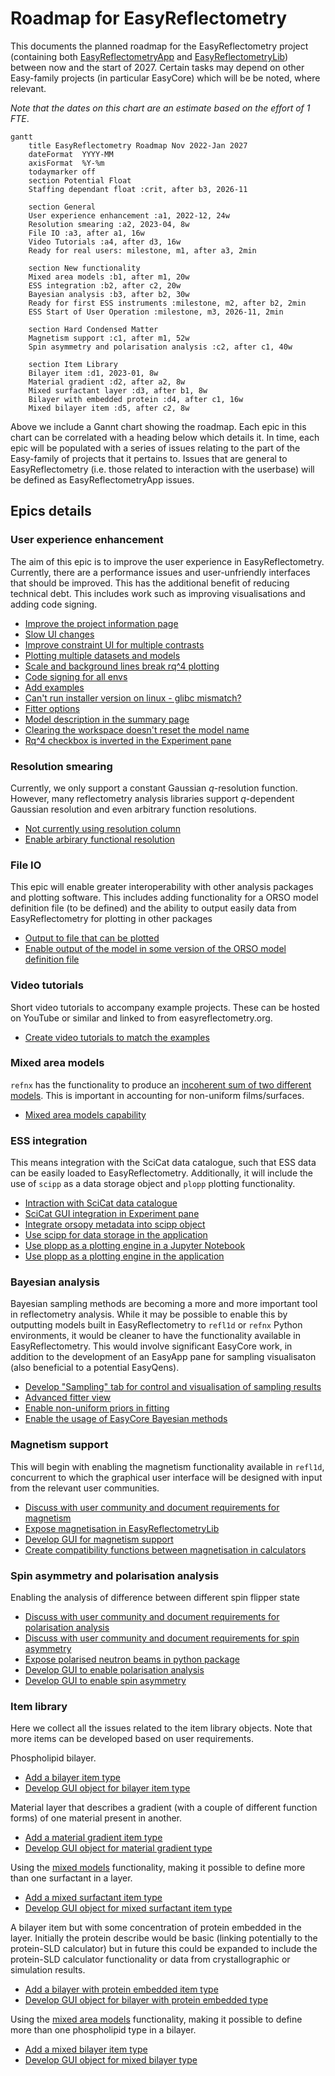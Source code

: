 # Roadmap for EasyReflectometry

This documents the planned roadmap for the EasyReflectometry project (containing both [EasyReflectometryApp](https://github.com/easyScience/EasyReflectometryApp) and [EasyReflectometryLib](https://github.com/easyScience/EasyReflectometryLib)) between now and the start of 2027. 
Certain tasks may depend on other Easy-family projects (in particular EasyCore) which will be be noted, where relevant. 

*Note that the dates on this chart are an estimate based on the effort of 1 FTE*.

```mermaid
gantt
    title EasyReflectometry Roadmap Nov 2022-Jan 2027
    dateFormat  YYYY-MM
    axisFormat  %Y-%m
    todaymarker off
    section Potential Float
    Staffing dependant float :crit, after b3, 2026-11

    section General
    User experience enhancement :a1, 2022-12, 24w
    Resolution smearing :a2, 2023-04, 8w
    File IO :a3, after a1, 16w
    Video Tutorials :a4, after d3, 16w
    Ready for real users: milestone, m1, after a3, 2min

    section New functionality
    Mixed area models :b1, after m1, 20w
    ESS integration :b2, after c2, 20w
    Bayesian analysis :b3, after b2, 30w
    Ready for first ESS instruments :milestone, m2, after b2, 2min
    ESS Start of User Operation :milestone, m3, 2026-11, 2min

    section Hard Condensed Matter
    Magnetism support :c1, after m1, 52w
    Spin asymmetry and polarisation analysis :c2, after c1, 40w

    section Item Library
    Bilayer item :d1, 2023-01, 8w
    Material gradient :d2, after a2, 8w
    Mixed surfactant layer :d3, after b1, 8w
    Bilayer with embedded protein :d4, after c1, 16w
    Mixed bilayer item :d5, after c2, 8w
```

Above we include a Gannt chart showing the roadmap. 
Each epic in this chart can be correlated with a heading below which details it. 
In time, each epic will be populated with a series of issues relating to the part of the Easy-family of projects that it pertains to.
Issues that are general to EasyReflectometry (i.e. those related to interaction with the userbase) will be defined as EasyReflectometryApp issues.  

## Epics details 

### User experience enhancement

The aim of this epic is to improve the user experience in EasyReflectometry. 
Currently, there are a performance issues and user-unfriendly interfaces that should be improved. 
This has the additional benefit of reducing technical debt. 
This includes work such as improving visualisations and adding code signing. 

- [Improve the project information page](https://github.com/easyScience/EasyReflectometryApp/issues/103)
- [Slow UI changes](https://github.com/easyScience/EasyReflectometryApp/issues/102)
- [Improve constraint UI for multiple contrasts](https://github.com/easyScience/EasyReflectometryApp/issues/101)
- [Plotting multiple datasets and models](https://github.com/easyScience/EasyReflectometryApp/issues/85)
- [Scale and background lines break rq^4 plotting](https://github.com/easyScience/EasyReflectometryApp/issues/108)
- [Code signing for all envs](https://github.com/easyScience/EasyReflectometryApp/issues/80)
- [Add examples](https://github.com/easyScience/EasyReflectometryApp/issues/77)
- [Can't run installer version on linux - glibc mismatch?](https://github.com/easyScience/EasyReflectometryApp/issues/38)
- [Fitter options](https://github.com/easyScience/EasyReflectometryApp/issues/32)
- [Model description in the summary page](https://github.com/easyScience/EasyReflectometryApp/issues/28)
- [Clearing the workspace doesn't reset the model name](https://github.com/easyScience/EasyReflectometryApp/issues/124)
- [Rq^4 checkbox is inverted in the Experiment pane](https://github.com/easyScience/EasyReflectometryApp/issues/125)

### Resolution smearing

Currently, we only support a constant Gaussian $q$-resolution function. 
However, many reflectometry analysis libraries support $q$-dependent Gaussian resolution and even arbitrary function resolutions. 

- [Not currently using resolution column](https://github.com/easyScience/EasyReflectometryLib/issues/4)
- [Enable arbirary functional resolution](https://github.com/easyScience/EasyReflectometryLib/issues/47)

### File IO

This epic will enable greater interoperability with other analysis packages and plotting software. 
This includes adding functionality for a ORSO model definition file (to be defined) and the ability to output easily data from EasyReflectometry for plotting in other packages

- [Output to file that can be plotted ](https://github.com/easyScience/EasyReflectometryApp/issues/82)
- [Enable output of the model in some version of the ORSO model definition file](https://github.com/easyScience/EasyReflectometryLib/issues/11)

### Video tutorials

Short video tutorials to accompany example projects.
These can be hosted on YouTube or similar and linked to from easyreflectometry.org.

- [Create video tutorials to match the examples]()

### Mixed area models

`refnx` has the functionality to produce an [incoherent sum of two different models](https://refnx.readthedocs.io/en/stable/refnx.reflect.html#refnx.reflect.MixedReflectModel). 
This is important in accounting for non-uniform films/surfaces. 

- [Mixed area models capability](https://github.com/easyScience/EasyReflectometryApp/issues/105)

### ESS integration

This means integration with the SciCat data catalogue, such that ESS data can be easily loaded to EasyReflectometry. 
Additionally, it will include the use of `scipp` as a data storage object and `plopp` plotting functionality. 

- [Intraction with SciCat data catalogue](https://github.com/easyScience/EasyReflectometryLib/issues/48)
- [SciCat GUI integration in Experiment pane](https://github.com/easyScience/EasyReflectometryApp/issues/110)
- [Integrate orsopy metadata into scipp object](https://github.com/easyScience/EasyReflectometryLib/issues/49)
- [Use scipp for data storage in the application](https://github.com/easyScience/EasyReflectometryApp/issues/111)
- [Use plopp as a plotting engine in a Jupyter Notebook](https://github.com/easyScience/EasyReflectometryLib/issues/50)
- [Use plopp as a plotting engine in the application](https://github.com/easyScience/EasyReflectometryApp/issues/112)

### Bayesian analysis 

Bayesian sampling methods are becoming a more and more important tool in reflectometry analysis. 
While it may be possible to enable this by outputting models built in EasyReflectometry to `refl1d` or `refnx` Python environments, it would be cleaner to have the functionality available in EasyReflectometry. 
This would involve significant EasyCore work, in addition to the development of an EasyApp pane for sampling visualisaton (also beneficial to a potential EasyQens). 

- [Develop "Sampling" tab for control and visualisation of sampling results](https://github.com/easyScience/EasyReflectometryApp/issues/57)
- [Advanced fitter view](https://github.com/easyScience/EasyReflectometryApp/issues/30)
- [Enable non-uniform priors in fitting](https://github.com/easyScience/EasyReflectometryLib/issues/12)
- [Enable the usage of EasyCore Bayesian methods](https://github.com/easyScience/EasyReflectometryLib/issues/52)

### Magnetism support 

This will begin with enabling the magnetism functionality available in `refl1d`, concurrent to which the graphical user interface will be designed with input from the relevant user communities. 

- [Discuss with user community and document requirements for magnetism](https://github.com/easyScience/EasyReflectometryApp/issues/113)
- [Expose magnetisation in EasyReflectometryLib](https://github.com/easyScience/EasyReflectometryLib/issues/21)
- [Develop GUI for magnetism support](https://github.com/easyScience/EasyReflectometryApp/issues/114)
- [Create compatibility functions between magnetisation in calculators](https://github.com/easyScience/EasyReflectometryLib/issues/17)

### Spin asymmetry and polarisation analysis 

Enabling the analysis of difference between different spin flipper state

- [Discuss with user community and document requirements for polarisation analysis](https://github.com/easyScience/EasyReflectometryApp/issues/115)
- [Discuss with user community and document requirements for spin asymmetry](https://github.com/easyScience/EasyReflectometryApp/issues/119)
- [Expose polarised neutron beams in python package](https://github.com/easyScience/EasyReflectometryLib/issues/51)
- [Develop GUI to enable polarisation analysis](https://github.com/easyScience/EasyReflectometryApp/issues/116)
- [Develop GUI to enable spin asymmetry](https://github.com/easyScience/EasyReflectometryApp/issues/118)

### Item library

Here we collect all the issues related to the item library objects. 
Note that more items can be developed based on user requirements. 

Phospholipid bilayer. 

- [Add a bilayer item type](https://github.com/easyScience/EasyReflectometryLib/issues/38)
- [Develop GUI object for bilayer item type](https://github.com/easyScience/EasyReflectometryApp/issues/117)

Material layer that describes a gradient (with a couple of different function forms) of one material present in another.

- [Add a material gradient item type](https://github.com/easyScience/EasyReflectometryLib/issues/53)
- [Develop GUI object for material gradient type](https://github.com/easyScience/EasyReflectometryApp/issues/120)

Using the [mixed models](#mixed-area-models) functionality, making it possible to define more than one surfactant in a layer. 

- [Add a mixed surfactant item type](https://github.com/easyScience/EasyReflectometryLib/issues/54)
- [Develop GUI object for mixed surfactant item type](https://github.com/easyScience/EasyReflectometryApp/issues/121)

A bilayer item but with some concentration of protein embedded in the layer. 
Initially the protein describe would be basic (linking potentially to the protein-SLD calculator) but in future this could be expanded to include the protein-SLD calculator functionality or data from crystallographic or simulation results. 

- [Add a bilayer with protein embedded item type](https://github.com/easyScience/EasyReflectometryLib/issues/55)
- [Develop GUI object for bilayer with protein embedded type](https://github.com/easyScience/EasyReflectometryApp/issues/122)

Using the [mixed area models](#mixed-area-models) functionality, making it possible to define more than one phospholipid type in a bilayer.  

- [Add a mixed bilayer item type](https://github.com/easyScience/EasyReflectometryLib/issues/56)
- [Develop GUI object for mixed bilayer type](https://github.com/easyScience/EasyReflectometryApp/issues/123)
